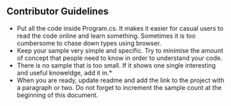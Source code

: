 ## Contributor Guidelines

* Put all the code inside Program.cs. It makes it easier for casual users to read the code online and learn something. Sometimes it is too cumbersome to chase down types using browser.
* Keep your sample very simple and specific. Try to minimise the amount of concept that people need to know in order to understand your code.
* There is no sample that is too small. If it shows one single interesting and useful knoweldge, add it in.* 
* When you are ready, update readme and add the link to the project with a paragraph or two. Do not forget to increment the sample count at the beginning of this document.
